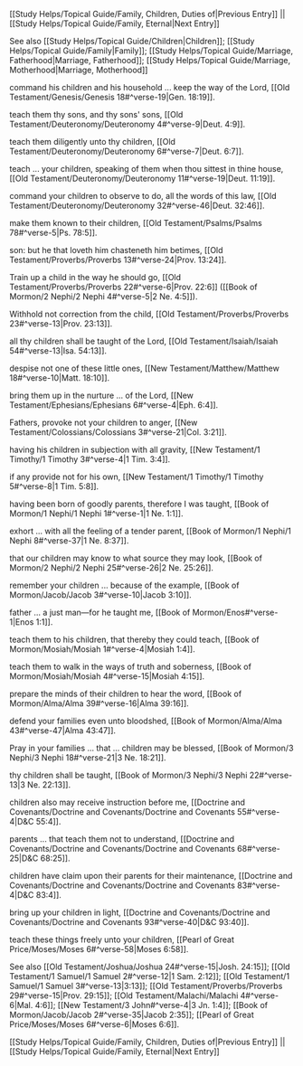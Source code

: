 [[Study Helps/Topical Guide/Family, Children, Duties of|Previous Entry]]  ||  [[Study Helps/Topical Guide/Family, Eternal|Next Entry]]

 See also [[Study Helps/Topical Guide/Children|Children]]; [[Study Helps/Topical Guide/Family|Family]]; [[Study Helps/Topical Guide/Marriage, Fatherhood|Marriage, Fatherhood]]; [[Study Helps/Topical Guide/Marriage, Motherhood|Marriage, Motherhood]]

 command his children and his household ... keep the way of the Lord, [[Old Testament/Genesis/Genesis 18#^verse-19|Gen. 18:19]].

 teach them thy sons, and thy sons' sons, [[Old Testament/Deuteronomy/Deuteronomy 4#^verse-9|Deut. 4:9]].

 teach them diligently unto thy children, [[Old Testament/Deuteronomy/Deuteronomy 6#^verse-7|Deut. 6:7]].

 teach ... your children, speaking of them when thou sittest in thine house, [[Old Testament/Deuteronomy/Deuteronomy 11#^verse-19|Deut. 11:19]].

 command your children to observe to do, all the words of this law, [[Old Testament/Deuteronomy/Deuteronomy 32#^verse-46|Deut. 32:46]].

 make them known to their children, [[Old Testament/Psalms/Psalms 78#^verse-5|Ps. 78:5]].

 son: but he that loveth him chasteneth him betimes, [[Old Testament/Proverbs/Proverbs 13#^verse-24|Prov. 13:24]].

 Train up a child in the way he should go, [[Old Testament/Proverbs/Proverbs 22#^verse-6|Prov. 22:6]] ([[Book of Mormon/2 Nephi/2 Nephi 4#^verse-5|2 Ne. 4:5]]).

 Withhold not correction from the child, [[Old Testament/Proverbs/Proverbs 23#^verse-13|Prov. 23:13]].

 all thy children shall be taught of the Lord, [[Old Testament/Isaiah/Isaiah 54#^verse-13|Isa. 54:13]].

 despise not one of these little ones, [[New Testament/Matthew/Matthew 18#^verse-10|Matt. 18:10]].

 bring them up in the nurture ... of the Lord, [[New Testament/Ephesians/Ephesians 6#^verse-4|Eph. 6:4]].

 Fathers, provoke not your children to anger, [[New Testament/Colossians/Colossians 3#^verse-21|Col. 3:21]].

 having his children in subjection with all gravity, [[New Testament/1 Timothy/1 Timothy 3#^verse-4|1 Tim. 3:4]].

 if any provide not for his own, [[New Testament/1 Timothy/1 Timothy 5#^verse-8|1 Tim. 5:8]].

 having been born of goodly parents, therefore I was taught, [[Book of Mormon/1 Nephi/1 Nephi 1#^verse-1|1 Ne. 1:1]].

 exhort ... with all the feeling of a tender parent, [[Book of Mormon/1 Nephi/1 Nephi 8#^verse-37|1 Ne. 8:37]].

 that our children may know to what source they may look, [[Book of Mormon/2 Nephi/2 Nephi 25#^verse-26|2 Ne. 25:26]].

 remember your children ... because of the example, [[Book of Mormon/Jacob/Jacob 3#^verse-10|Jacob 3:10]].

 father ... a just man—for he taught me, [[Book of Mormon/Enos#^verse-1|Enos 1:1]].

 teach them to his children, that thereby they could teach, [[Book of Mormon/Mosiah/Mosiah 1#^verse-4|Mosiah 1:4]].

 teach them to walk in the ways of truth and soberness, [[Book of Mormon/Mosiah/Mosiah 4#^verse-15|Mosiah 4:15]].

 prepare the minds of their children to hear the word, [[Book of Mormon/Alma/Alma 39#^verse-16|Alma 39:16]].

 defend your families even unto bloodshed, [[Book of Mormon/Alma/Alma 43#^verse-47|Alma 43:47]].

 Pray in your families ... that ... children may be blessed, [[Book of Mormon/3 Nephi/3 Nephi 18#^verse-21|3 Ne. 18:21]].

 thy children shall be taught, [[Book of Mormon/3 Nephi/3 Nephi 22#^verse-13|3 Ne. 22:13]].

 children also may receive instruction before me, [[Doctrine and Covenants/Doctrine and Covenants/Doctrine and Covenants 55#^verse-4|D&C 55:4]].

 parents ... that teach them not to understand, [[Doctrine and Covenants/Doctrine and Covenants/Doctrine and Covenants 68#^verse-25|D&C 68:25]].

 children have claim upon their parents for their maintenance, [[Doctrine and Covenants/Doctrine and Covenants/Doctrine and Covenants 83#^verse-4|D&C 83:4]].

 bring up your children in light, [[Doctrine and Covenants/Doctrine and Covenants/Doctrine and Covenants 93#^verse-40|D&C 93:40]].

 teach these things freely unto your children, [[Pearl of Great Price/Moses/Moses 6#^verse-58|Moses 6:58]].

 See also [[Old Testament/Joshua/Joshua 24#^verse-15|Josh. 24:15]]; [[Old Testament/1 Samuel/1 Samuel 2#^verse-12|1 Sam. 2:12]]; [[Old Testament/1 Samuel/1 Samuel 3#^verse-13|3:13]]; [[Old Testament/Proverbs/Proverbs 29#^verse-15|Prov. 29:15]]; [[Old Testament/Malachi/Malachi 4#^verse-6|Mal. 4:6]]; [[New Testament/3 John#^verse-4|3 Jn. 1:4]]; [[Book of Mormon/Jacob/Jacob 2#^verse-35|Jacob 2:35]]; [[Pearl of Great Price/Moses/Moses 6#^verse-6|Moses 6:6]].

[[Study Helps/Topical Guide/Family, Children, Duties of|Previous Entry]]  ||  [[Study Helps/Topical Guide/Family, Eternal|Next Entry]]